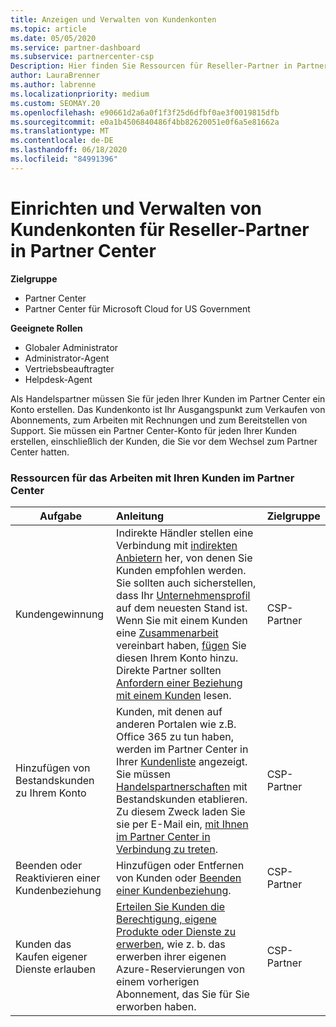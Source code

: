 ```yaml
---
title: Anzeigen und Verwalten von Kundenkonten
ms.topic: article
ms.date: 05/05/2020
ms.service: partner-dashboard
ms.subservice: partnercenter-csp
Description: Hier finden Sie Ressourcen für Reseller-Partner in Partner Center. Dies schließt die Erstellung von Kundenkonten ein, bevor Sie Abonnements, Rechnungen oder Angebots Support verkaufen.
author: LauraBrenner
ms.author: labrenne
ms.localizationpriority: medium
ms.custom: SEOMAY.20
ms.openlocfilehash: e90661d2a6a0f1f3f25d6dfbf0ae3f0019815dfb
ms.sourcegitcommit: e0a1b4506840486f4bb82620051e0f6a5e81662a
ms.translationtype: MT
ms.contentlocale: de-DE
ms.lasthandoff: 06/18/2020
ms.locfileid: "84991396"
---
```

# <a name="customer-account-setup-and-management-for-reseller-partners-in-partner-center"></a>Einrichten und Verwalten von Kundenkonten für Reseller-Partner in Partner Center

**Zielgruppe**

-  Partner Center
-  Partner Center für Microsoft Cloud for US Government

**Geeignete Rollen**

- Globaler Administrator
- Administrator-Agent
- Vertriebsbeauftragter
- Helpdesk-Agent

Als Handelspartner müssen Sie für jeden Ihrer Kunden im Partner Center ein Konto erstellen. Das Kundenkonto ist Ihr Ausgangspunkt zum Verkaufen von Abonnements, zum Arbeiten mit Rechnungen und zum Bereitstellen von Support. Sie müssen ein Partner Center-Konto für jeden Ihrer Kunden erstellen, einschließlich der Kunden, die Sie vor dem Wechsel zum Partner Center hatten.

### <a name="resources-for-working-with-your-customers-on-the-partner-center"></a>Ressourcen für das Arbeiten mit Ihren Kunden im Partner Center

|**Aufgabe**   |**Anleitung**   |**Zielgruppe**|
|-----------------|:----------------------------|:--------------|
|Kundengewinnung|Indirekte Händler stellen eine Verbindung mit [indirekten Anbietern](indirect-reseller-tasks-in-partner-center.md) her, von denen Sie Kunden empfohlen werden. Sie sollten auch sicherstellen, dass Ihr [Unternehmensprofil](create-a-marketing-profile.md) auf dem neuesten Stand ist. Wenn Sie mit einem Kunden eine [Zusammenarbeit](responding-to-referrals.md) vereinbart haben, [fügen](add-a-new-customer.md) Sie diesen Ihrem Konto hinzu. Direkte Partner sollten [Anfordern einer Beziehung mit einem Kunden](request-a-relationship-with-a-customer.md) lesen.|CSP-Partner|
|Hinzufügen von Bestandskunden zu Ihrem Konto   | Kunden, mit denen auf anderen Portalen wie z.B. Office 365 zu tun haben, werden im Partner Center in Ihrer [Kundenliste](see-your-customer-list.md) angezeigt. Sie müssen [Handelspartnerschaften](indirect-reseller-tasks-in-partner-center.md) mit Bestandskunden etablieren. Zu diesem Zweck laden Sie sie per E-Mail ein, [mit Ihnen im Partner Center in Verbindung zu treten](responding-to-referrals.md).   | CSP-Partner   |
|Beenden oder Reaktivieren einer Kundenbeziehung   | Hinzufügen oder Entfernen von Kunden oder [Beenden einer Kundenbeziehung](remove-a-relationship.md).  |   CSP-Partner |
|Kunden das Kaufen eigener Dienste erlauben   | [Erteilen Sie Kunden die Berechtigung, eigene Produkte oder Dienste zu erwerben](give-customers-permission.md), wie z. b. das erwerben ihrer eigenen Azure-Reservierungen von einem vorherigen Abonnement, das Sie für Sie erworben haben.  | CSP-Partner |